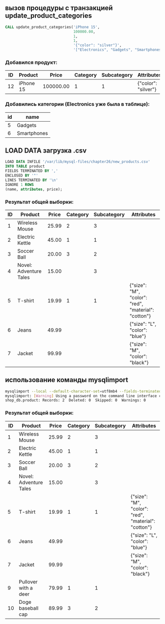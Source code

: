## вызов процедуры с транзакцией update_product_categories
```sql
CALL update_product_categories('iPhone 15', 
                               100000.00, 
                               1, 
                               1, 
                               '{"color": "silver"}', 
                               '["Electronics", "Gadgets", "Smartphones"]');
```
### Добавился продукт:
| ID | Product        | Price | Category | Subcategory | Attributes               |
|----|----------------|-------|----------|-------------|--------------------------|
| 12 | iPhone 15      | 100000.00 | 1        | 1           | {"color": "silver"}  |
### Добавились категории (Electronics уже была в таблице):
| id | name      |
|----|-----------|
| 5  | Gadgets |
| 6  | Smartphones |

## LOAD DATA загрузка .csv

```sql
LOAD DATA INFILE '/var/lib/mysql-files/chapter26/new_products.csv'
INTO TABLE product
FIELDS TERMINATED BY ','
ENCLOSED BY '"'
LINES TERMINATED BY '\n'
IGNORE 1 ROWS
(name, attributes, price);
```
### Результат общей выборки:
| ID | Product                 | Price | Category | Subcategory | Attributes                               |
|----|-------------------------|-------|----------|-------------|------------------------------------------|
| 1  | Wireless Mouse          | 25.99 | 2        | 3           |                                          |
| 2  | Electric Kettle         | 45.00 | 1        | 1           |                                          |
| 3  | Soccer Ball             | 20.00 | 3        | 2           |                                          |
| 4  | Novel: Adventure Tales  | 15.00 |          | 3           |                                          |
| 5  | T-shirt                 | 19.99 | 1        | 1           | {"size": "M", "color": "red", "material": "cotton"} |
| 6  | Jeans                   | 49.99 |          |             | {"size": "L", "color": "blue"}           |
| 7  | Jacket                  | 99.99 |          |             | {"size": "M", "color": "black"}          |

## использование команды mysqlimport
```bash
mysqlimport --local --default-character-set=utf8mb4 --fields-terminated-by=',' --fields-enclosed-by='"' --lines-terminated-by='\n' --columns='name,manufacturer_id,supplier_id,price' --user=root --password=root shop_db /var/lib/mysql-files/chapter26/product.csv
mysqlimport: [Warning] Using a password on the command line interface can be insecure.
shop_db.product: Records: 2  Deleted: 0  Skipped: 0  Warnings: 0
```
### Результат общей выборки:
| ID | Product                 | Price | Category | Subcategory | Attributes                               |
|----|-------------------------|-------|----------|-------------|------------------------------------------|
| 1  | Wireless Mouse          | 25.99 | 2        | 3           |                                          |
| 2  | Electric Kettle         | 45.00 | 1        | 1           |                                          |
| 3  | Soccer Ball             | 20.00 | 3        | 2           |                                          |
| 4  | Novel: Adventure Tales  | 15.00 |          | 3           |                                          |
| 5  | T-shirt                 | 19.99 | 1        | 1           | {"size": "M", "color": "red", "material": "cotton"} |
| 6  | Jeans                   | 49.99 |          |             | {"size": "L", "color": "blue"}           |
| 7  | Jacket                  | 99.99 |          |             | {"size": "M", "color": "black"}          |
| 9  | Pullover with a deer    | 79.99 | 1        | 1           |                                          |
| 10 | Doge baseball cap       | 89.99 | 3        | 2           |                                          |
